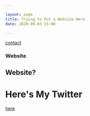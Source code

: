 ```yaml
---

layout: page
title: Trying to Put a Website Here
date: 2020-09-03 15:00

---
```

[contact](https://lexicondevillive.github.io/contact/)
### Website

## Website?

# Here's My Twitter

[here](http://www.twitter.com/ambivalentricky)
